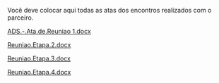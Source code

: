 Você deve colocar aqui todas as atas dos encontros realizados com o parceiro.

[ADS.-.Ata.de.Reuniao 1.docx](https://github.com/user-attachments/files/15748103/ADS.-.Ata.de.Reuniao.1.docx)

[Reuniao.Etapa.2.docx](https://github.com/user-attachments/files/15748108/Reuniao.Etapa.2.docx)

[Reuniao.Etapa.3.docx](https://github.com/user-attachments/files/15748109/Reuniao.Etapa.3.docx)

[Reuniao.Etapa.4.docx](https://github.com/user-attachments/files/15754175/Reuniao.Etapa.4.docx)

